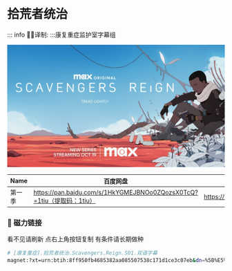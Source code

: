 # 拾荒者统治

::: info
✍🏻译制: 
:::康复重症监护室字幕组

![scavengers_reign_s1_key_art_16x9-1280.jpg](scavengers_reign_s1_key_art_16x9-1280.jpg)

| Name | 百度网盘 | 阿里云盘 | 夸克网盘 | MDpan在线 |
| --- | --- | --- | --- | --- |
| 第一季 | https://pan.baidu.com/s/1HkYGMEJBNOo0ZQozsX0TcQ?=1tiu（提取码：1tiu） | https://www.aliyundrive.com/s/5r68nMegPKP | https://pan.quark.cn/s/4d0e3556f1c9 | https://pan.mdsub.top/zh-CN/%E6%8B%BE%E8%8D%92%E8%80%85%E7%BB%9F%E6%B2%BB/ |

### 🧲 磁力链接

看不见请刷新 点右上角按钮复制 有条件请长期做种

```bash
# [康复重症].拾荒者统治.Scavengers.Reign.S01.双语字幕
magnet:?xt=urn:btih:8ff950fb4685382aa085507538c171d1ce3c07eb&dn=%5B%E5%BA%B7%E5%A4%8D%E9%87%8D%E7%97%87%5D.%E6%8B%BE%E8%8D%92%E8%80%85%E7%BB%9F%E6%B2%BB.Scavengers.Reign.S01.%E5%8F%8C%E8%AF%AD%E5%AD%97%E5%B9%95&tr=http%3A%2F%2Falltorrents.net%3A80%2Fbt%2Fannounce.php&tr=http%3A%2F%2Fbluebird-hd.org%2Fannounce.php&tr=http%3A%2F%2Fwww.thetradersden.org%2Fforums%2Ftracker%2Fannounce.php&tr=http%3A%2F%2Ftracker.trancetraffic.com%3A80%2Fannounce.php&tr=http%3A%2F%2Firrenhaus.dyndns.dk%3A80%2Fannounce.php&tr=http%3A%2F%2F1337.abcvg.info%3A80%2Fannounce&tr=http%3A%2F%2Fbt.beatrice-raws.org%3A80%2Fannounce&tr=http%3A%2F%2Fwww.tribalmixes.com%3A80%2Fannounce.php&tr=http%3A%2F%2Fwww.wareztorrent.com%3A80%2Fannounce
```